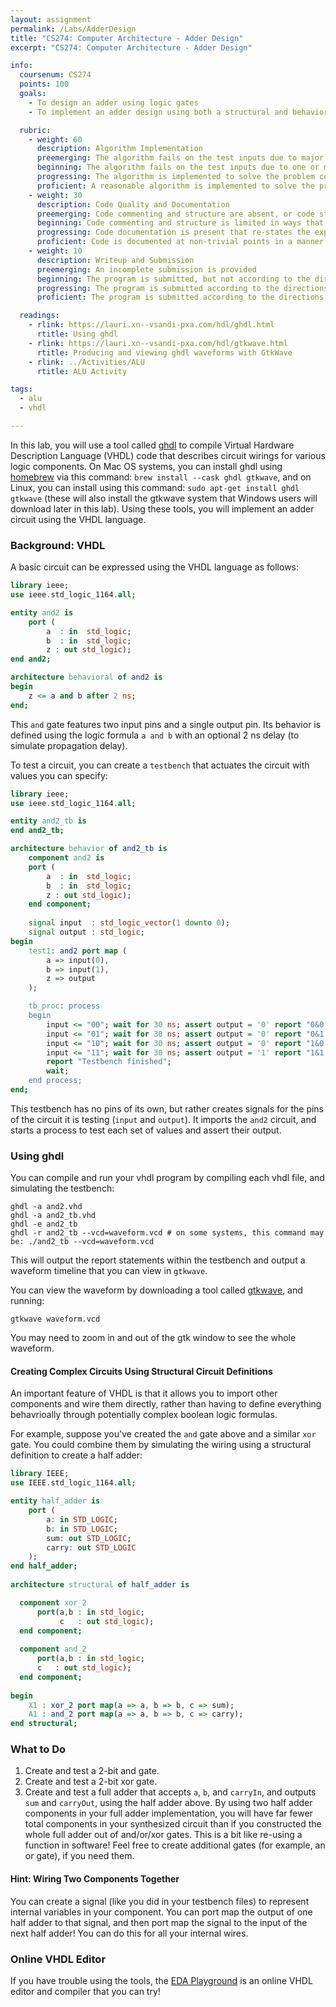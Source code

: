 ```yaml
---
layout: assignment
permalink: /Labs/AdderDesign
title: "CS274: Computer Architecture - Adder Design"
excerpt: "CS274: Computer Architecture - Adder Design"

info:
  coursenum: CS274
  points: 100
  goals:
    - To design an adder using logic gates
    - To implement an adder design using both a structural and behavioral approach using VHDL

  rubric:
    - weight: 60
      description: Algorithm Implementation
      preemerging: The algorithm fails on the test inputs due to major issues, or the program fails to compile and/or run
      beginning: The algorithm fails on the test inputs due to one or more minor issues
      progressing: The algorithm is implemented to solve the problem correctly according to given test inputs, but would fail if executed in a general case due to a minor issue or omission in the algorithm design or implementation
      proficient: A reasonable algorithm is implemented to solve the problem which correctly solves the problem according to the given test inputs, and would be reasonably expected to solve the problem in the general case
    - weight: 30
      description: Code Quality and Documentation
      preemerging: Code commenting and structure are absent, or code structure departs significantly from best practice, and/or the code departs significantly from the style guide
      beginning: Code commenting and structure is limited in ways that reduce the readability of the program, and/or there are minor departures from the style guide
      progressing: Code documentation is present that re-states the explicit code definitions, and/or code is written that mostly adheres to the style guide
      proficient: Code is documented at non-trivial points in a manner that enhances the readability of the program, and code is written according to the style guide
    - weight: 10
      description: Writeup and Submission
      preemerging: An incomplete submission is provided
      beginning: The program is submitted, but not according to the directions in one or more ways (for example, because it is lacking a readme writeup)
      progressing: The program is submitted according to the directions with a minor omission or correction needed, and with at least superficial responses to the bolded questions throughout
      proficient: The program is submitted according to the directions, including a readme writeup describing the solution, and thoughtful answers to the bolded questions throughout

  readings:
    - rlink: https://lauri.xn--vsandi-pxa.com/hdl/ghdl.html
      rtitle: Using ghdl
    - rlink: https://lauri.xn--vsandi-pxa.com/hdl/gtkwave.html
      rtitle: Producing and viewing ghdl waveforms with GtkWave
    - rlink: ../Activities/ALU
      rtitle: ALU Activity

tags:
  - alu
  - vhdl

---
```


In this lab, you will use a tool called [ghdl](http://ghdl.free.fr/download.html) to compile Virtual Hardware Description Language (VHDL) code that describes circuit wirings for various logic components.  On Mac OS systems, you can install ghdl using [homebrew](https://brew.sh/) via this command: `brew install --cask ghdl gtkwave`, and on Linux, you can install using this command: `sudo apt-get install ghdl gtkwave` (these will also install the gtkwave system that Windows users will download later in this lab).  Using these tools, you will implement an adder circuit using the VHDL language.

### Background: VHDL

A basic circuit can be expressed using the VHDL language as follows:

```vhdl
library ieee;
use ieee.std_logic_1164.all;

entity and2 is
    port (
        a  : in  std_logic;
        b  : in  std_logic;
        z : out std_logic);
end and2;

architecture behavioral of and2 is
begin
    z <= a and b after 2 ns;
end;
```

This `and` gate features two input pins and a single output pin.  Its behavior is defined using the logic formula `a and b` with an optional 2 ns delay (to simulate propagation delay).

To test a circuit, you can create a `testbench` that actuates the circuit with values you can specify:

```vhdl
library ieee;
use ieee.std_logic_1164.all;

entity and2_tb is
end and2_tb;

architecture behavior of and2_tb is
    component and2 is
    port (
        a  : in  std_logic;
        b  : in  std_logic;
        z : out std_logic);    
    end component;
    
    signal input  : std_logic_vector(1 downto 0);
    signal output : std_logic;
begin
    test1: and2 port map (
        a => input(0),
        b => input(1),
        z => output
    );

    tb_proc: process
    begin
        input <= "00"; wait for 30 ns; assert output = '0' report "0&0 failed";
        input <= "01"; wait for 30 ns; assert output = '0' report "0&1 failed";
        input <= "10"; wait for 30 ns; assert output = '0' report "1&0 failed";
        input <= "11"; wait for 30 ns; assert output = '1' report "1&1 failed";
        report "Testbench finished";
        wait;
    end process;
end;
```

This testbench has no pins of its own, but rather creates signals for the pins of the circuit it is testing (`input` and `output`).  It imports the `and2` circuit, and starts a process to test each set of values and assert their output.

### Using ghdl

You can compile and run your vhdl program by compiling each vhdl file, and simulating the testbench:

```
ghdl -a and2.vhd
ghdl -a and2_tb.vhd
ghdl -e and2_tb
ghdl -r and2_tb --vcd=waveform.vcd # on some systems, this command may be: ./and2_tb --vcd=waveform.vcd
```
This will output the report statements within the testbench and output a waveform timeline that you can view in `gtkwave`.

You can view the waveform by downloading a tool called [gtkwave](https://sourceforge.net/projects/gtkwave/), and running:

```
gtkwave waveform.vcd
```

You may need to zoom in and out of the gtk window to see the whole waveform.

#### Creating Complex Circuits Using Structural Circuit Definitions

An important feature of VHDL is that it allows you to import other components and wire them directly, rather than having to define everything behavrioally through potentially complex boolean logic formulas.

For example, suppose you've created the `and` gate above and a similar `xor` gate.  You could combine them by simulating the wiring using a structural definition to create a half adder:

```vhdl
library IEEE;
use IEEE.std_logic_1164.all;

entity half_adder is
	port (
		a: in STD_LOGIC;
		b: in STD_LOGIC;
		sum: out STD_LOGIC;
		carry: out STD_LOGIC
	);
end half_adder;
  
architecture structural of half_adder is	

  component xor_2
	  port(a,b : in std_logic;
	       c   : out std_logic);
  end component;
  
  component and_2
	  port(a,b : in std_logic;
	  c   : out std_logic);
  end component;
  
begin
	X1 : xor_2 port map(a => a, b => b, c => sum);
	A1 : and_2 port map(a => a, b => b, c => carry);
end structural;
```

### What to Do

1. Create and test a 2-bit and gate.
2. Create and test a 2-bit xor gate.
3. Create and test a full adder that accepts `a`, `b`, and `carryIn`, and outputs `sum` and `carryOut`, using the half adder above.  By using two half adder components in your full adder implementation, you will have far fewer total components in your synthesized circuit than if you constructed the whole full adder out of and/or/xor gates.  This is a bit like re-using a function in software!  Feel free to create additional gates (for example, an or gate), if you need them.

#### Hint: Wiring Two Components Together

You can create a signal (like you did in your testbench files) to represent internal variables in your component.  You can port map the output of one half adder to that signal, and then port map the signal to the input of the next half adder!  You can do this for all your internal wires.

### Online VHDL Editor

If you have trouble using the tools, the [EDA Playground](https://edaplayground.com/) is an online VHDL editor and compiler that you can try!
